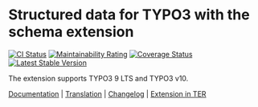 # Structured data for TYPO3 with the schema extension

[![CI Status](https://github.com/brotkrueml/schema/workflows/CI/badge.svg?branch=master)](https://github.com/brotkrueml/schema/actions?query=workflow%3ACI)
[![Maintainability Rating](https://sonarcloud.io/api/project_badges/measure?project=brotkrueml_schema&metric=sqale_rating)](https://sonarcloud.io/dashboard?id=brotkrueml_schema)
[![Coverage Status](https://coveralls.io/repos/github/brotkrueml/schema/badge.svg?branch=master)](https://coveralls.io/github/brotkrueml/schema?branch=master)
[![Latest Stable Version](https://poser.pugx.org/brotkrueml/schema/v/stable)](https://packagist.org/packages/brotkrueml/schema)

The extension supports TYPO3 9 LTS and TYPO3 v10.

[Documentation](https://docs.typo3.org/p/brotkrueml/schema/master/en-us/) |
[Translation](https://translation.typo3.org/projects/TYPO3.ext.schema/) |
[Changelog](https://github.com/brotkrueml/schema/blob/master/CHANGELOG.md) |
[Extension in TER](https://extensions.typo3.org/extension/schema/)
